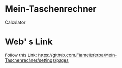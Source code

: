 # Mein-Taschenrechner
Calculator
# Web' s Link

Follow this Link: https://github.com/Flamellefetba/Mein-Taschenrechner/settings/pages
